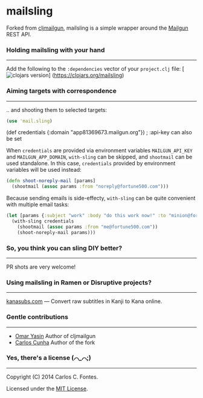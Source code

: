 mailsling
==========
Forked from [cljmailgun](https://github.com/omarkj/cljmailgun), mailsling is a simple wrapper around the [Mailgun](http://mailgun.org) REST API.

### Holding mailsling with your hand
-------
Add the following to the `:dependencies` vector of your `project.clj` file:
[![clojars version](https://clojars.org/mailsling/latest-version.svg?raw=true)]
(https://clojars.org/mailsling)

### Aiming targets with correspondence
-----------
.. and shooting them to selected targets:
```clj
(use 'mail.sling)
```
(def credentials {:domain "app81369673.mailgun.org"}) ; :api-key can also be set

When `credentials` are provided via environment variables `MAILGUN_API_KEY` and
`MAILGUN_APP_DOMAIN`, `with-sling` can be skipped, and `shootmail` can be used
standalone. In this case, `credentials` provided by environment variables will
be used instead:
```clj
(defn shoot-noreply-mail [params]
  (shootmail (assoc params :from "noreply@fortune500.com")))
```
Because sending emails is side-effecty, `with-sling` can be quite convenient
with multiple email tasks:
```clj
(let [params {:subject "work" :body "do this work now!" :to "minion@fortune500.com"}]
  (with-sling credentials
    (shootmail (assoc params :from "me@fortune500.com"))
    (shoot-noreply-mail params)))
```

### So, you think you can sling DIY better?
-----------
PR shots are very welcome!

### Using mailsling in Ramen or Disruptive projects?
-------
[kanasubs.com](http://www.kanasubs.com) — Convert raw subtitles in Kanji to
Kana online.

### Gentle contributions
-------
- [Omar Yasin](https://github.com/omarkj) Author of cljmailgun
- [Carlos Cunha](https://github.com/ccfontes) Author of the fork

### Yes, there's a license (⌒_⌒;)
-------
Copyright (C) 2014 Carlos C. Fontes.

Licensed under the [MIT License]("http://opensource.org/licenses/MIT").

